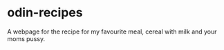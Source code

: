 # odin-recipes
A webpage for the recipe for my favourite meal, cereal with milk and your moms pussy.
